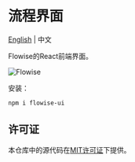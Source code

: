 <!-- markdownlint-disable MD030 -->

# 流程界面

[English](<./README.md>) | 中文

Flowise的React前端界面。

![Flowise](https://github.com/FlowiseAI/Flowise/blob/main/images/flowise.gif?raw=true)

安装：

```bash
npm i flowise-ui
```

## 许可证

本仓库中的源代码在[MIT许可证](https://github.com/FlowiseAI/Flowise/blob/master/LICENSE.md)下提供。
